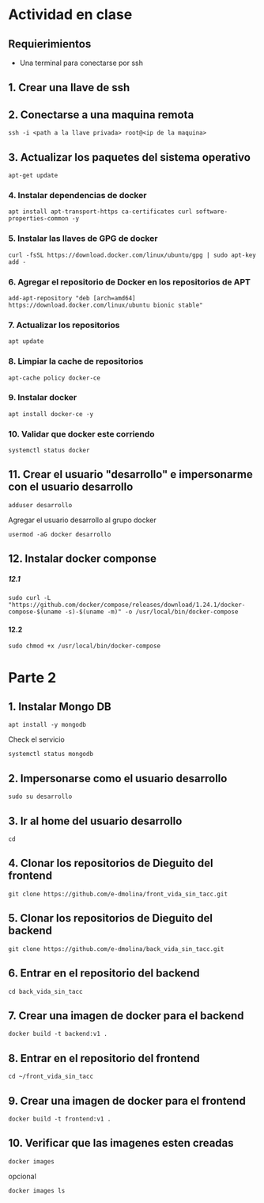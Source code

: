 # Actividad en clase

## Requierimientos

- Una terminal para conectarse por ssh

## 1. Crear una llave de ssh

## 2. Conectarse a una maquina remota

```
ssh -i <path a la llave privada> root@<ip de la maquina>
```

## 3. Actualizar los paquetes del sistema operativo

```
apt-get update
```

### 4. Instalar dependencias de docker

```
apt install apt-transport-https ca-certificates curl software-properties-common -y
```

### 5. Instalar las llaves de GPG de docker

```
curl -fsSL https://download.docker.com/linux/ubuntu/gpg | sudo apt-key add -
```

### 6. Agregar el repositorio de Docker en los repositorios de APT

```
add-apt-repository "deb [arch=amd64] https://download.docker.com/linux/ubuntu bionic stable"
```

### 7. Actualizar los repositorios

```
apt update
```

### 8. Limpiar la cache de repositorios

```
apt-cache policy docker-ce
```

### 9. Instalar docker

```
apt install docker-ce -y
```

### 10. Validar que docker este corriendo

```
systemctl status docker
```

## 11. Crear el usuario "desarrollo" e impersonarme con el usuario desarrollo

```
adduser desarrollo
```

Agregar el usuario desarrollo al grupo docker

```
usermod -aG docker desarrollo
```

## 12. Instalar docker componse

##### 12.1

```
sudo curl -L "https://github.com/docker/compose/releases/download/1.24.1/docker-compose-$(uname -s)-$(uname -m)" -o /usr/local/bin/docker-compose
```

#### 12.2 

```
sudo chmod +x /usr/local/bin/docker-compose
```

# Parte 2

## 1. Instalar Mongo DB

```
apt install -y mongodb
```

Check el servicio

```
systemctl status mongodb
```

## 2. Impersonarse como el usuario desarrollo

```
sudo su desarrollo
```

## 3. Ir al home del usuario desarrollo 

```
cd 
```

## 4. Clonar los repositorios de Dieguito del frontend

```
git clone https://github.com/e-dmolina/front_vida_sin_tacc.git
```

## 5. Clonar los repositorios de Dieguito del backend

```
git clone https://github.com/e-dmolina/back_vida_sin_tacc.git
```

## 6. Entrar en el repositorio del backend

```
cd back_vida_sin_tacc
```

## 7. Crear una imagen de docker para el backend

```
docker build -t backend:v1 .
```

## 8. Entrar en el repositorio del frontend

```
cd ~/front_vida_sin_tacc
```

## 9. Crear una imagen de docker para el frontend

```
docker build -t frontend:v1 .
```

## 10. Verificar que las imagenes esten creadas

```
docker images 
```

opcional

```
docker images ls
```
